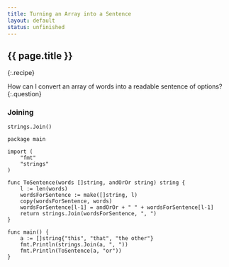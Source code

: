 ```yaml
---
title: Turning an Array into a Sentence
layout: default
status: unfinished
---
```


## {{ page.title }}
{:.recipe}

How can I convert an array of words into a readable sentence of options?
{:.question}

### Joining 

`strings.Join()`


```
package main

import (
	"fmt"
	"strings"
)

func ToSentence(words []string, andOrOr string) string {
	l := len(words)
	wordsForSentence := make([]string, l)
	copy(wordsForSentence, words)
	wordsForSentence[l-1] = andOrOr + " " + wordsForSentence[l-1]
	return strings.Join(wordsForSentence, ", ")
}

func main() {
	a := []string{"this", "that", "the other"}
	fmt.Println(strings.Join(a, ", "))
	fmt.Println(ToSentence(a, "or"))
}
```
